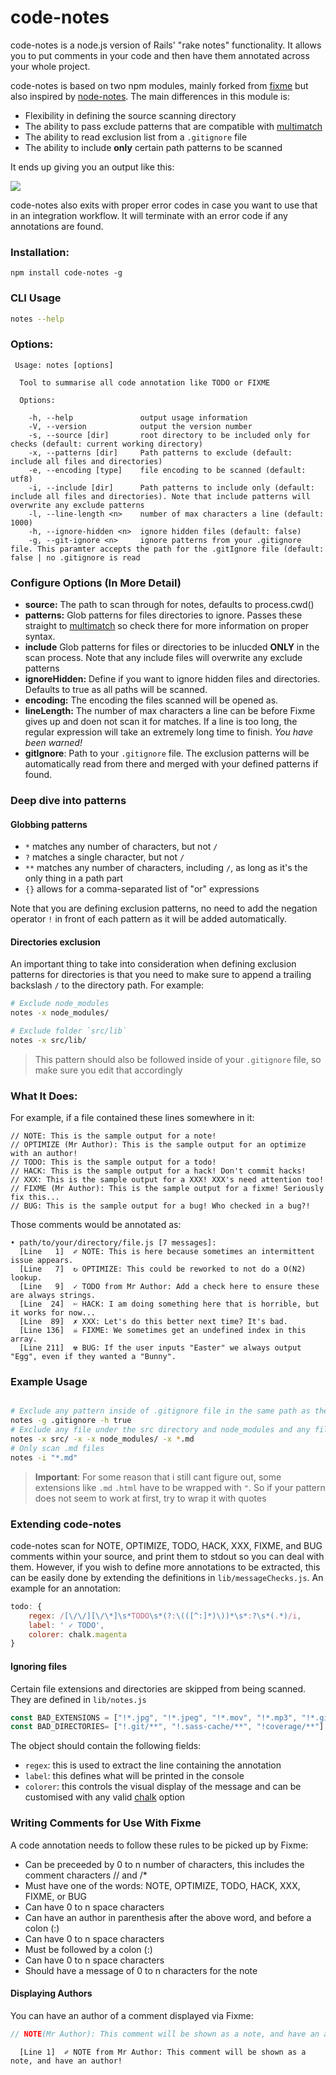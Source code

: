 # code-notes

code-notes is a node.js version of Rails' "rake notes" functionality. It allows you to put comments in your code and then have them annotated across your whole project.

code-notes is based on two npm modules, mainly forked from [fixme](https://github.com/JohnPostlethwait/fixme) but also inspired by [node-notes](https://github.com/stephenb/node-notes). The main differences in this module is:

 - Flexibility in defining the source scanning directory
 - The ability to pass exclude patterns that are compatible with [multimatch](https://github.com/sindresorhus/multimatch)
 - The ability to read exclusion list from a `.gitignore` file
 - The ability to include **only** certain path patterns to be scanned

It ends up giving you an output like this:

![](http://i.imgur.com/OXsTtCZ.png)

code-notes also exits with proper error codes in case you want to use that in an integration workflow. It will terminate with an error code if any annotations are found.

### Installation:

    npm install code-notes -g

### CLI Usage ###

```sh
notes --help
```

### Options:

```
 Usage: notes [options]

  Tool to summarise all code annotation like TODO or FIXME

  Options:

    -h, --help               output usage information
    -V, --version            output the version number
    -s, --source [dir]       root directory to be included only for checks (default: current working directory)
    -x, --patterns [dir]     Path patterns to exclude (default: include all files and directories)
    -e, --encoding [type]    file encoding to be scanned (default: utf8)
    -i, --include [dir]      Path patterns to include only (default: include all files and directories). Note that include patterns will overwrite any exclude patterns
    -l, --line-length <n>    number of max characters a line (default: 1000)
    -h, --ignore-hidden <n>  ignore hidden files (default: false)
    -g, --git-ignore <n>     ignore patterns from your .gitignore file. This paramter accepts the path for the .gitIgnore file (default: false | no .gitignore is read
```

### Configure Options (In More Detail)

  * **source:** The path to scan through for notes, defaults to process.cwd()
  * **patterns:** Glob patterns for files directories to ignore. Passes these straight to [multimatch](https://github.com/sindresorhus/multimatch) so check there for more information on proper syntax.
  * **include** Glob patterns for files or directories to be inlucded **ONLY** in the scan process. Note that any include files will overwrite any exclude patterns
  * **ignoreHidden:** Define if you want to ignore hidden files and directories. Defaults to true as all paths will be scanned.
  * **encoding:** The encoding the files scanned will be opened as.
  * **lineLength:** The number of max characters a line can be before Fixme gives up and doen not scan it for matches. If a line is too long, the regular expression will take an extremely long time to finish. *You have been warned!*
  * **gitIgnore**: Path to your `.gitignore` file. The exclusion patterns will be automatically read from there and merged with your defined patterns if found.

### Deep dive into patterns

#### Globbing patterns

- `*` matches any number of characters, but not `/`
- `?` matches a single character, but not `/`
- `**` matches any number of characters, including `/`, as long as it's the only thing in a path part
- `{}` allows for a comma-separated list of "or" expressions

Note that you are defining exclusion patterns, no need to add the negation operator `!` in front of each pattern as it will be added automatically.

#### Directories exclusion

An important thing to take into consideration when defining exclusion patterns for directories is that you need to make sure to append a trailing backslash `/` to the directory path. For example:

```bash
# Exclude node_modules
notes -x node_modules/

# Exclude folder `src/lib`
notes -x src/lib/
```

> This pattern should also be followed inside of your `.gitignore` file, so make sure you edit that accordingly

### What It Does:

For example, if a file contained these lines somewhere in it:

```
// NOTE: This is the sample output for a note!
// OPTIMIZE (Mr Author): This is the sample output for an optimize with an author!
// TODO: This is the sample output for a todo!
// HACK: This is the sample output for a hack! Don't commit hacks!
// XXX: This is the sample output for a XXX! XXX's need attention too!
// FIXME (Mr Author): This is the sample output for a fixme! Seriously fix this...
// BUG: This is the sample output for a bug! Who checked in a bug?!
```

Those comments would be annotated as:

```
• path/to/your/directory/file.js [7 messages]:
  [Line   1]  ✐ NOTE: This is here because sometimes an intermittent issue appears.
  [Line   7]  ↻ OPTIMIZE: This could be reworked to not do a O(N2) lookup.
  [Line   9]  ✓ TODO from Mr Author: Add a check here to ensure these are always strings.
  [Line  24]  ✄ HACK: I am doing something here that is horrible, but it works for now...
  [Line  89]  ✗ XXX: Let's do this better next time? It's bad.
  [Line 136]  ☠ FIXME: We sometimes get an undefined index in this array.
  [Line 211]  ☢ BUG: If the user inputs "Easter" we always output "Egg", even if they wanted a "Bunny".
```

### Example Usage

```bash

# Exclude any pattern inside of .gitignore file in the same path as the script is run and ignore any hidden files and folders
notes -g .gitignore -h true
# Exclude any file under the src directory and node_modules and any file with .md extension
notes -x src/ -x -x node_modules/ -x *.md
# Only scan .md files
notes -i "*.md"
```

> **Important**: For some reason that i still cant figure out, some extensions like `.md` `.html` have to be wrapped with `"`. So if your pattern does not seem to work at first, try to wrap it with quotes

### Extending code-notes

code-notes scan for NOTE, OPTIMIZE, TODO, HACK, XXX, FIXME, and BUG comments within your source, and print them to stdout so you can deal with them. However, if you wish to define more annotations to be extracted, this can be easily done by extending the definitions in `lib/messageChecks.js`. An example for an annotation:

```javascript
todo: {
	regex: /[\/\/][\/\*]\s*TODO\s*(?:\(([^:]*)\))*\s*:?\s*(.*)/i,
	label: ' ✓ TODO',
	colorer: chalk.magenta
}
```

#### Ignoring files

Certain file extensions and directories are skipped from being scanned. They are defined in `lib/notes.js`

```javascript
const BAD_EXTENSIONS = ["!*.jpg", "!*.jpeg", "!*.mov", "!*.mp3", "!*.gif", "!*.png", "!*.log", "!*.bin", "!*.psd", "!*.swf", "!*.fla", "!*.ico", "!*.jar", "!*.war", "!*.ear", "!*.zip", "!*.tar.gz", "!*.rar"];
const BAD_DIRECTORIES= ["!.git/**", "!.sass-cache/**", "!coverage/**"]
```

The object should contain the following fields:

 - `regex`: this is used to extract the line containing the annotation
 - `label`: this defines what will be printed in the console
 - `colorer`: this controls the visual display of the message and can be customised with any valid [chalk](https://www.npmjs.com/package/chalk) option


### Writing Comments for Use With Fixme ###

A code annotation needs to follow these rules to be picked up by Fixme:

  * Can be preceeded by 0 to n number of characters, this includes the comment characters // and /*
  * Must have one of the words: NOTE, OPTIMIZE, TODO, HACK, XXX, FIXME, or BUG
  * Can have 0 to n space characters
  * Can have an author in parenthesis after the above word, and before a colon (:)
  * Can have 0 to n space characters
  * Must be followed by a colon (:)
  * Can have 0 to n space characters
  * Should have a message of 0 to n characters for the note

#### Displaying Authors ####

You can have an author of a comment displayed via Fixme:

```javascript
// NOTE(Mr Author): This comment will be shown as a note, and have an author!
```

```shell
  [Line 1]  ✐ NOTE from Mr Author: This comment will be shown as a note, and have an author!
```
